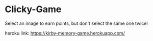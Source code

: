 # Clicky-Game

Select an image to earn points, but don't select the same one twice!

heroku link: https://kirby-memory-game.herokuapp.com/
